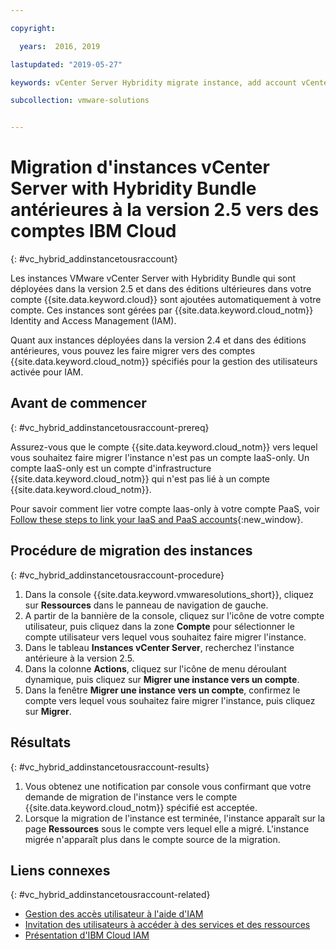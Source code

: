 ```yaml
---

copyright:

  years:  2016, 2019

lastupdated: "2019-05-27"

keywords: vCenter Server Hybridity migrate instance, add account vCenter Server Hybridity, migrate cloud account Hybridity

subcollection: vmware-solutions


---
```


# Migration d'instances vCenter Server with Hybridity Bundle antérieures à la version 2.5 vers des comptes IBM Cloud
{: #vc_hybrid_addinstancetousraccount}

Les instances VMware vCenter Server with Hybridity Bundle qui sont déployées dans la version 2.5 et dans des éditions ultérieures dans votre compte {{site.data.keyword.cloud}} sont ajoutées automatiquement à votre compte. Ces instances sont gérées par {{site.data.keyword.cloud_notm}} Identity and Access Management (IAM).

Quant aux instances déployées dans la version 2.4 et dans des éditions antérieures, vous pouvez les faire migrer vers des comptes {{site.data.keyword.cloud_notm}} spécifiés pour la gestion des utilisateurs activée pour IAM.

## Avant de commencer
{: #vc_hybrid_addinstancetousraccount-prereq}

Assurez-vous que le compte {{site.data.keyword.cloud_notm}} vers lequel vous souhaitez faire migrer l'instance n'est pas un compte IaaS-only. Un compte IaaS-only est un compte d'infrastructure {{site.data.keyword.cloud_notm}} qui n'est pas lié à un compte {{site.data.keyword.cloud_notm}}.

Pour savoir comment lier votre compte Iaas-only à votre compte PaaS, voir [Follow these steps to link your IaaS and PaaS accounts](https://www.ibm.com/cloud/blog/follow-steps-link-iaas-paas-accounts){:new_window}.

## Procédure de migration des instances
{: #vc_hybrid_addinstancetousraccount-procedure}

1. Dans la console {{site.data.keyword.vmwaresolutions_short}}, cliquez sur **Ressources** dans le panneau de navigation de gauche.
2. A partir de la bannière de la console, cliquez sur l'icône de votre compte utilisateur, puis cliquez dans la zone **Compte** pour sélectionner le compte utilisateur vers lequel vous souhaitez faire migrer l'instance.
3. Dans le tableau **Instances vCenter Server**, recherchez l'instance antérieure à la version 2.5.
4. Dans la colonne **Actions**, cliquez sur l'icône de menu déroulant dynamique, puis cliquez sur **Migrer une instance vers un compte**.
5. Dans la fenêtre **Migrer une instance vers un compte**, confirmez le compte vers lequel vous souhaitez faire migrer l'instance, puis cliquez sur **Migrer**.

## Résultats
{: #vc_hybrid_addinstancetousraccount-results}

1. Vous obtenez une notification par console vous confirmant que votre demande de migration de l'instance vers le compte {{site.data.keyword.cloud_notm}} spécifié est acceptée.
2. Lorsque la migration de l'instance est terminée, l'instance apparaît sur la page **Ressources** sous le compte vers lequel elle a migré. L'instance migrée n'apparaît plus dans le compte source de la migration.

## Liens connexes
{: #vc_hybrid_addinstancetousraccount-related}

* [Gestion des accès utilisateur à l'aide d'IAM](/docs/services/vmwaresolutions?topic=vmware-solutions-iam#iam)
* [Invitation des utilisateurs à accéder à des services et des ressources](/docs/services/vmwaresolutions/vmonic?topic=vmware-solutions-iamuserinvite)
* [Présentation d'IBM Cloud IAM](/docs/iam?topic=iam-iamoverview)
